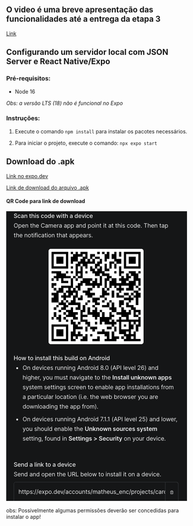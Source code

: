 ## O video é uma breve apresentação das funcionalidades até a entrega da etapa 3
<a href="https://github.com/ICEI-PUC-Minas-PMV-ADS/pmv-ads-2023-1-e3-proj-mov-t3-grupo3/blob/main/src/Execu%C3%A7%C3%A3o%20da%20aplica%C3%A7%C3%A3o.mkv">Link</a>

## Configurando um servidor local com JSON Server e React Native/Expo

### Pré-requisitos:
- Node 16

*Obs: a versão LTS (18) não é funcional no Expo*

### Instruções:
1. Execute o comando ```npm install``` para instalar os pacotes necessários.


2. Para iniciar o projeto, execute o comando: ```npx expo start```


  

## Download do .apk

<a href="https://expo.dev/accounts/matheus_enc/projects/cardappio/builds/06211dc3-a652-4cf9-b5a9-eb9648aae9bd">Link no expo.dev</a>

<a href="https://github.com/ICEI-PUC-Minas-PMV-ADS/pmv-ads-2023-1-e3-proj-mov-t3-grupo3/blob/main/docs/arquivos/cardappio.apk">Link de download do arquivo .apk</a>

#### QR Code para link de download
![qr-code-expo](https://github.com/ICEI-PUC-Minas-PMV-ADS/pmv-ads-2023-1-e3-proj-mov-t3-grupo3/blob/main/docs/img/qrcode-expo.png)

obs: Possivelmente algumas permissões deverão ser concedidas para instalar o app!
